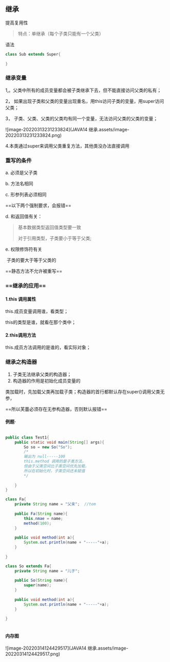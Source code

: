 ## 继承

提高复用性

> 特点：单继承（每个子类只能有一个父类）



语法

```java
class Sub extends Super{
    
}
```



### 继承变量

1,。父类中所有的成员变量都会被子类继承下去，但不能直接访问父类的私有；

2， 如果出现子类和父类的变量出现重名，用this访问子类的变量，用super访问父类；

3， 子类、父类、父类的父类均有同一个变量，无法访问父类的父类的变量；

![image-20220313231233824](JAVA14 继承.assets/image-20220313231233824.png)



4.本类通过super来调用父类重复方法，其他类没办法直接调用





### 重写的条件

a. 必须是父子类

b. 方法名相同

c. 形参列表必须相同

==以下两个强制要求，会报错==

d. 和返回值有关：

> 基本数据类型返回值类型要一致
>
> 对于引用类型，子类要小于等于父类;

e. 权限修饰符有关

​	子类的要大于等于父类的



==静态方法不允许被重写==







### ==继承的应用==

#### 1.this 调用属性

this.成员变量调用谁，看类型；

this的类型是谁，就看在那个类中；

#### 2.this调用方法

this.成员方法调用的是谁的，看实际对象；





### 继承之构造器

1. 子类无法继承父类的构造器；
2. 构造器的作用是初始化成员变量的 

类加载时，先加载父类再加载子类；构造器的首行都默认存在super()调用父类无参，

==所以芙蕾必须存在无参构造器，否则默认报错==

#### 例题·

```java

public class Test1{
    public static void main(String[] args){
        So so = new So("So");
        /*
        输出为 null-----100
        this.method 调用的是子类方法，
        但由于父类空间比子类空间优先加载，
        所以在初始化时，子类空间还未赋值
        */
        
    }
}

class Fa{
    private String name = "父亲";  //tom
    
    public Fa(String name){
        this.nmae = name;
        method(100);
    }
    
    public void method(int a){
        System.out.println(name + "-----"+a);
    }
    
}

class So extends Fa{
    private String name = "儿子";
    
    public So(String name){
        super(name);
    }
    
    public void method(int a){
        System.out.println(name + "-----"+a);
    }
    
}
    
```

#### 内存图

![image-20220314124429517](JAVA14 继承.assets/image-20220314124429517.png)



